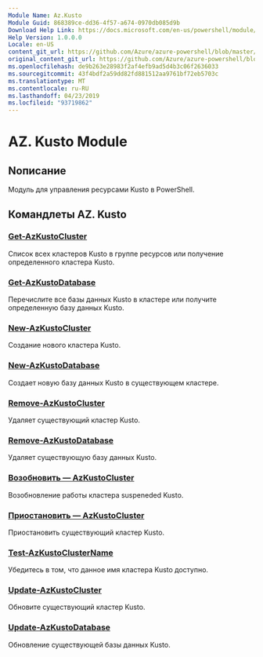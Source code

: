 ```yaml
---
Module Name: Az.Kusto
Module Guid: 868389ce-dd36-4f57-a674-0970db085d9b
Download Help Link: https://docs.microsoft.com/en-us/powershell/module/az.kusto
Help Version: 1.0.0.0
Locale: en-US
content_git_url: https://github.com/Azure/azure-powershell/blob/master/src/Kusto/Kusto/help/Az.Kusto.md
original_content_git_url: https://github.com/Azure/azure-powershell/blob/master/src/Kusto/Kusto/help/Az.Kusto.md
ms.openlocfilehash: de9b263e28983f2af4efb9ad5d4b3c06f2636033
ms.sourcegitcommit: 43f4bdf2a59dd82fd881512aa9761bf72eb5703c
ms.translationtype: MT
ms.contentlocale: ru-RU
ms.lasthandoff: 04/23/2019
ms.locfileid: "93719862"
---
```

# AZ. Kusto Module
## Nописание
Модуль для управления ресурсами Kusto в PowerShell.

## Командлеты AZ. Kusto
### [Get-AzKustoCluster](Get-AzKustoCluster.md)
Список всех кластеров Kusto в группе ресурсов или получение определенного кластера Kusto.

### [Get-AzKustoDatabase](Get-AzKustoDatabase.md)
Перечислите все базы данных Kusto в кластере или получите определенную базу данных Kusto.

### [New-AzKustoCluster](New-AzKustoCluster.md)
Создание нового кластера Kusto.

### [New-AzKustoDatabase](New-AzKustoDatabase.md)
Создает новую базу данных Kusto в существующем кластере.

### [Remove-AzKustoCluster](Remove-AzKustoCluster.md)
Удаляет существующий кластер Kusto.

### [Remove-AzKustoDatabase](Remove-AzKustoDatabase.md)
Удаляет существующую базу данных Kusto.

### [Возобновить — AzKustoCluster](Resume-AzKustoCluster.md)
Возобновление работы кластера suspeneded Kusto.

### [Приостановить — AzKustoCluster](Suspend-AzKustoCluster.md)
Приостановить существующий кластер Kusto.

### [Test-AzKustoClusterName](Test-AzKustoClusterName.md)
Убедитесь в том, что данное имя кластера Kusto доступно.

### [Update-AzKustoCluster](Update-AzKustoCluster.md)
Обновите существующий кластер Kusto.

### [Update-AzKustoDatabase](Update-AzKustoDatabase.md)
Обновление существующей базы данных Kusto.

